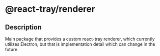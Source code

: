 # @react-tray/renderer

## Description

Main package that provides a custom react-tray renderer, which currently utilizes Electron, but that is implementation detail which can change in the future.
